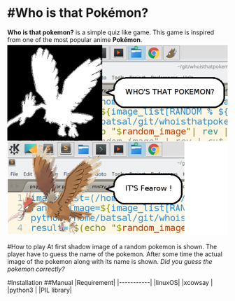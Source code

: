#Who is that Pokémon?
====================
**Who is that pokemon?** is a simple quiz like game. This game is inspired from one of the most popular anime **Pokémon**.
![Sample](https://github.com/lastab/who_is_that_pokemon/raw/dump/myStartup.png)

#How to play
At first shadow image of a random pokemon is shown. The player have to guess the name of the pokemon. After some time the actual  image of the pokemon along with its name is shown. _Did you guess the pokemon correctly?_

#Installation
##Manual
|Requirement|
|-----------|
|linuxOS|
|xcowsay |
|python3 |
|PIL library|
